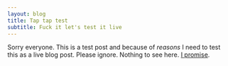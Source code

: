 ```yaml
---
layout: blog
title: Tap tap test
subtitle: Fuck it let's test it live
---
```


Sorry everyone. This is a test post and because of *reasons* I need to test this as a live blog post. Please ignore. Nothing to see here. [I promise](https://twitter.com/tomcritchlow/status/1244999464663859201).

<blockquote class='twitter-tweet'data-conversation='none'><a href='/vgr/status/1125119314611171328/retweets'></a></blockquote> <script async src='https://platform.twitter.com/widgets.js' charset='utf-8'></script>

<blockquote class='twitter-tweet'data-conversation='none'><a href='/vgr/status/1125119314611171328/likes'></a></blockquote> <script async src='https://platform.twitter.com/widgets.js' charset='utf-8'></script>

<blockquote class='twitter-tweet'data-conversation='none'><a href='/vgr/status/1125119720590462976'></a></blockquote> <script async src='https://platform.twitter.com/widgets.js' charset='utf-8'></script>

<blockquote class='twitter-tweet'data-conversation='none'><a href='/vgr/status/1125119957472145409'></a></blockquote> <script async src='https://platform.twitter.com/widgets.js' charset='utf-8'></script>

<blockquote class='twitter-tweet'data-conversation='none'><a href='/vgr/status/1125120573808398336'></a></blockquote> <script async src='https://platform.twitter.co...tweet'data-conversation='none'><a href='/vgr/status/1125121495112359936'></a></blockquote> <script async src='https://platform.twitter.com/widgets.js' charset='utf-8'></script>

<blockquote class='twitter-tweet'data-conversation='none'><a href='/vgr/status/1125122035808477184'></a></blockquote> <script async src='https://platform.twitter.com/widgets.js' charset='utf-8'></script>

<blockquote class='twitter-tweet'data-conversation='none'><a href='/vgr/status/1125122401086214144'></a></blockquote> <script async src='https://platform.twitter.com/widgets.js' charset='utf-8'></script>

<blockquote class='twitter-tweet'data-conversation='none'><a href='/vgr/status/1125123077208018944'></a></blockquote> <script async src='https://platform.twitter.com/widgets.js' charset='utf-8'></script>

<blockquote class='twitter-tweet'data-conversation='none'><a href='/vgr/status/1125123376912011264'></a></blockquote> <script async src='https://platform.twitter.com/widgets.js' charset='utf-8'></script>

